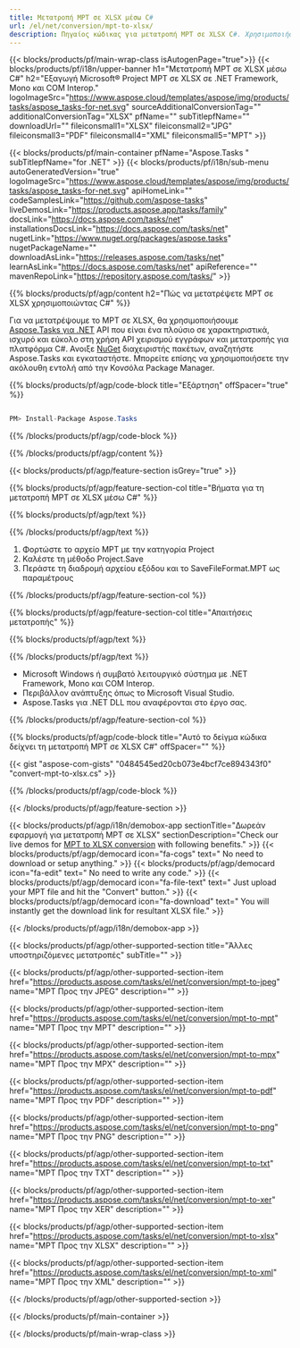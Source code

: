 ```yaml
---
title: Μετατροπή MPT σε XLSX μέσω C# 
url: /el/net/conversion/mpt-to-xlsx/ 
description: Πηγαίος κώδικας για μετατροπή MPT σε XLSX C#. Χρησιμοποιήστε παράδειγμα κώδικα API για ομαδική μετατροπή αρχείων MPT σε XLSX μέσα στο VB.NET Asp.NET ή σε οποιαδήποτε εφαρμογή που βασίζεται σε .NET.
---
```


{{< blocks/products/pf/main-wrap-class isAutogenPage="true">}}
{{< blocks/products/pf/i18n/upper-banner h1="Μετατροπή MPT σε XLSX μέσω C#" h2="Εξαγωγή Microsoft® Project MPT σε XLSX σε .NET Framework, Mono και COM Interop." logoImageSrc="https://www.aspose.cloud/templates/aspose/img/products/tasks/aspose_tasks-for-net.svg" sourceAdditionalConversionTag="" additionalConversionTag="XLSX" pfName="" subTitlepfName="" downloadUrl="" fileiconsmall1="XLSX" fileiconsmall2="JPG" fileiconsmall3="PDF" fileiconsmall4="XML" fileiconsmall5="MPT" >}}

{{< blocks/products/pf/main-container pfName="Aspose.Tasks " subTitlepfName="for .NET" >}}
{{< blocks/products/pf/i18n/sub-menu autoGeneratedVersion="true" logoImageSrc="https://www.aspose.cloud/templates/aspose/img/products/tasks/aspose_tasks-for-net.svg" apiHomeLink="" codeSamplesLink="https://github.com/aspose-tasks" liveDemosLink="https://products.aspose.app/tasks/family" docsLink="https://docs.aspose.com/tasks/net" installationsDocsLink="https://docs.aspose.com/tasks/net" nugetLink="https://www.nuget.org/packages/aspose.tasks" nugetPackageName="" downloadAsLink="https://releases.aspose.com/tasks/net" learnAsLink="https://docs.aspose.com/tasks/net" apiReference="" mavenRepoLink="https://repository.aspose.com/tasks/" >}}

{{% blocks/products/pf/agp/content h2="Πώς να μετατρέψετε MPT σε XLSX χρησιμοποιώντας C#" %}}

Για να μετατρέψουμε το MPT σε XLSX, θα χρησιμοποιήσουμε
 [Aspose.Tasks για .NET](https://products.aspose.com/tasks/net)
 API που είναι ένα πλούσιο σε χαρακτηριστικά, ισχυρό και εύκολο στη χρήση API χειρισμού εγγράφων και μετατροπής για πλατφόρμα C#. Ανοιξε
 [NuGet](https://www.nuget.org/packages/aspose.tasks)
 διαχειριστής πακέτων, αναζητήστε
 Aspose.Tasks
 και εγκαταστήστε. Μπορείτε επίσης να χρησιμοποιήσετε την ακόλουθη εντολή από την Κονσόλα Package Manager.

{{% blocks/products/pf/agp/code-block title="Εξάρτηση" offSpacer="true" %}}

```cs

PM> Install-Package Aspose.Tasks

```

{{% /blocks/products/pf/agp/code-block %}}

{{% /blocks/products/pf/agp/content %}}

{{< blocks/products/pf/agp/feature-section isGrey="true" >}}

{{% blocks/products/pf/agp/feature-section-col title="Βήματα για τη μετατροπή MPT σε XLSX μέσω C#" %}}

{{% blocks/products/pf/agp/text %}}

{{% /blocks/products/pf/agp/text %}}

1. Φορτώστε το αρχείο MPT με την κατηγορία Project
1. Καλέστε τη μέθοδο Project.Save
1. Περάστε τη διαδρομή αρχείου εξόδου και το SaveFileFormat.MPT ως παραμέτρους

{{% /blocks/products/pf/agp/feature-section-col %}}

{{% blocks/products/pf/agp/feature-section-col title="Απαιτήσεις μετατροπής" %}}

{{% blocks/products/pf/agp/text %}}

{{% /blocks/products/pf/agp/text %}}

- Microsoft Windows ή συμβατό λειτουργικό σύστημα με .NET Framework, Mono και COM Interop.
- Περιβάλλον ανάπτυξης όπως το Microsoft Visual Studio.
- Aspose.Tasks για .NET DLL που αναφέρονται στο έργο σας.

{{% /blocks/products/pf/agp/feature-section-col %}}

{{% blocks/products/pf/agp/code-block title="Αυτό το δείγμα κώδικα δείχνει τη μετατροπή MPT σε XLSX C#" offSpacer="" %}}

{{< gist "aspose-com-gists" "0484545ed20cb073e4bcf7ce894343f0" "convert-mpt-to-xlsx.cs" >}}

{{% /blocks/products/pf/agp/code-block %}}

{{< /blocks/products/pf/agp/feature-section >}}

<!-- aboutfile Starts -->

{{< blocks/products/pf/agp/i18n/demobox-app sectionTitle="Δωρεάν εφαρμογή για μετατροπή MPT σε XLSX" sectionDescription="Check our live demos for [MPT to XLSX conversion](https://products.aspose.app/tasks/conversion/mpt-to-xlsx) with following benefits." >}}
        {{< blocks/products/pf/agp/democard icon="fa-cogs" text=" No need to download or setup anything." >}}
        {{< blocks/products/pf/agp/democard icon="fa-edit" text=" No need to write any code." >}}
        {{< blocks/products/pf/agp/democard icon="fa-file-text" text=" Just upload your MPT file and hit the \"Convert\" button." >}}
        {{< blocks/products/pf/agp/democard icon="fa-download" text=" You will instantly get the download link for resultant XLSX file." >}}

{{< /blocks/products/pf/agp/i18n/demobox-app >}}

<!-- aboutfile Ends -->

{{< blocks/products/pf/agp/other-supported-section title="Άλλες υποστηριζόμενες μετατροπές" subTitle="" >}}

{{< blocks/products/pf/agp/other-supported-section-item href="https://products.aspose.com/tasks/el/net/conversion/mpt-to-jpeg" name="MPT Προς την JPEG" description="" >}}

{{< blocks/products/pf/agp/other-supported-section-item href="https://products.aspose.com/tasks/el/net/conversion/mpt-to-mpt" name="MPT Προς την MPT" description="" >}}

{{< blocks/products/pf/agp/other-supported-section-item href="https://products.aspose.com/tasks/el/net/conversion/mpt-to-mpx" name="MPT Προς την MPX" description="" >}}

{{< blocks/products/pf/agp/other-supported-section-item href="https://products.aspose.com/tasks/el/net/conversion/mpt-to-pdf" name="MPT Προς την PDF" description="" >}}

{{< blocks/products/pf/agp/other-supported-section-item href="https://products.aspose.com/tasks/el/net/conversion/mpt-to-png" name="MPT Προς την PNG" description="" >}}

{{< blocks/products/pf/agp/other-supported-section-item href="https://products.aspose.com/tasks/el/net/conversion/mpt-to-txt" name="MPT Προς την TXT" description="" >}}

{{< blocks/products/pf/agp/other-supported-section-item href="https://products.aspose.com/tasks/el/net/conversion/mpt-to-xer" name="MPT Προς την XER" description="" >}}

{{< blocks/products/pf/agp/other-supported-section-item href="https://products.aspose.com/tasks/el/net/conversion/mpt-to-xlsx" name="MPT Προς την XLSX" description="" >}}

{{< blocks/products/pf/agp/other-supported-section-item href="https://products.aspose.com/tasks/el/net/conversion/mpt-to-xml" name="MPT Προς την XML" description="" >}}



{{< /blocks/products/pf/agp/other-supported-section >}}

{{< /blocks/products/pf/main-container >}}
    
{{< /blocks/products/pf/main-wrap-class >}}